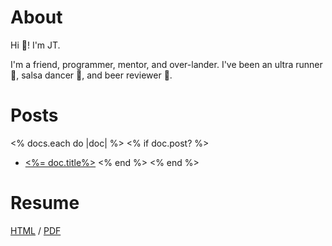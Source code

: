 # About

Hi :wave:! I'm JT.

I'm a friend, programmer, mentor, and over-lander.
I've been an ultra runner :running:, salsa dancer :dancer:, and beer reviewer :beer:.

# Posts

<% docs.each do |doc| %>
<% if doc.post? %>
* [<%= doc.title%>](<%= doc.path %>)
<% end %>
<% end %>

# Resume

[HTML](resume/index.html) / [PDF](resume/resume.pdf)
